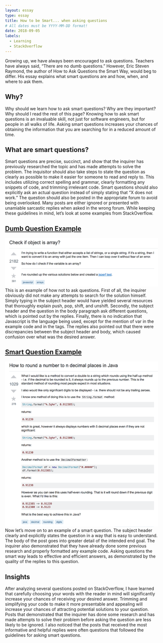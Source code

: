 ```yaml
---
layout: essay
type: essay
title: How to be Smart... when asking questions
# All dates must be YYYY-MM-DD format!
date: 2018-09-05
labels:
  - Learning
  - StackOverflow
---
```


Growing up, we have always been encouraged to ask questions. Teachers have always said, “There are no dumb questions.” However, Eric Steven Raymond, the author of How to Ask Questions the Smart Way, would beg to differ. His essay explains what smart questions are and how, when, and where to ask them. 

## Why?
Why should we learn how to ask smart questions? Why are they important? Why should I read the rest of this page? Knowing how to ask smart questions is an invaluable skill, not just for software engineers, but for people in all walks of life. Asking smart questions increases your chances of obtaining the information that you are searching for in a reduced amount of time. 

## What are smart questions?
Smart questions are precise, succinct, and show that the inquirer has previously researched the topic and has made attempts to solve the problem. The inquisitor should also take steps to state the question as clearly as possible to make it easier for someone to read and reply to. This includes utilizing correct spelling and grammar, clearly formatting any snippets of code, and trimming irrelevant code. Smart questions should also explicitly ask an actual question instead of simply stating that “X does not work.” The question should also be posted in the appropriate forum to avoid being overlooked. Many posts are either ignored or presented with unamiable sarcastic replies when asked in the wrong forum. While keeping these guidelines in mind, let’s look at some examples from StackOverflow. 

## [Dumb Question Example](https://stackoverflow.com/questions/25517633/opposite-of-push?noredirect=1&lq=1)
<div class="ui rounded images">
  <img class="ui image" src="../images/DumbQuestion.png" width="725">
</div>
This is an example of how not to ask questions. First of all, the inquirer obviously did not make any attempts to search for the solution himself. Simply typing in the subject header would have yielded several resources that thoroughly explain push, pop, shift, and unshift. Secondly, the subject header and the question in the body paragraph ask different questions, which is pointed out by the replies. Finally, there is no indication that Javascript is the language being used, except for the mention of var in the example code and in the tags. The replies also pointed out that there were discrepancies between the subject header and body, which caused confusion over what was the desired answer. 

## [Smart Question Example](https://stackoverflow.com/questions/153724/how-to-round-a-number-to-n-decimal-places-in-java?rq=1)
<div class="ui rounded images">
  <img class="ui image" src="../images/SmartQuestion.png" width="725">
</div>
Now let’s move on to an example of a smart question. The subject header clearly and explicitly states the question in a way that is easy to understand. The body of the post goes into greater detail of the intended end goal. The inquirer also demonstrated that they have already done some previous research and properly formatted any example code. Asking questions the smart way leads to effective and efficient answers, as demonstrated by the quality of the replies to this question. 

## Insights
After analyzing several questions posted on StackOverflow, I have learned that carefully choosing your words with the reader in mind will significantly increase your chances of receiving your desired answer. Trimming and simplifying your code to make it more presentable and appealing will increase your chances of attracting potential solutions to your question. Posts that demonstrated that the inquirer has done some research and has made attempts to solve their problem before asking the question are less likely to be ignored. I also noticed that the posts that received the most informative and helpful replies were often questions that followed the guidelines for asking smart questions. 







